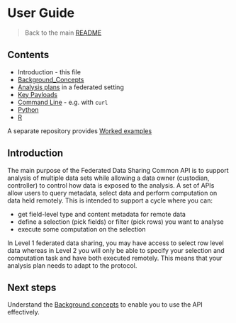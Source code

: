 # User Guide

> Back to the main [README](../README.md)

## Contents

- Introduction - this file
- [Background_Concepts](./User_Guide_Background.md)
- [Analysis plans](./User_Guide_Analysis_Plan.md) in a federated setting
- [Key Payloads](./User_Guide_Key_Payloads.md)
- [Command Line](./User_Guide_CLI.md) - e.g. with `curl`
- [Python](./User_Guide_Python.md)
- [R](./User_Guide_R.md)

A separate repository provides [Worked examples](https://github.com/federated-data-sharing/common-api-examples)

## Introduction

The main purpose of the  Federated Data Sharing Common API is to support analysis of multiple data sets while allowing a data owner (custodian, controller) to control how data is exposed to the analysis. A set of APIs allow users to query metadata, select data and perform computation on data held remotely. This is intended to support a cycle where you can:

- get field-level type and content metadata for remote data
- define a selection (pick fields) or filter (pick rows) you want to analyse
- execute some computation on the selection

In Level 1 federated data sharing, you may have access to select row level data whereas in Level 2 you will only be able to specify your selection and computation task and have both executed remotely. This means that your analysis plan needs to adapt to the protocol.

## Next steps

Understand the [Background concepts](./User_Guide_Background.md) to enable you to use the API effectively.